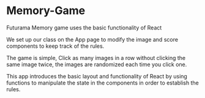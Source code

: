 # Memory-Game
Futurama Memory game uses the basic functionality of React

We set up our class on the App page to modify the image and score components to keep track of the rules.

The game is simple, Click as many images in a row without clicking the same image twice, the images are randomized each time you click one.

This app introduces the basic layout and functionality of React by using functions to manipulate the state in the components in order to establish the rules.



